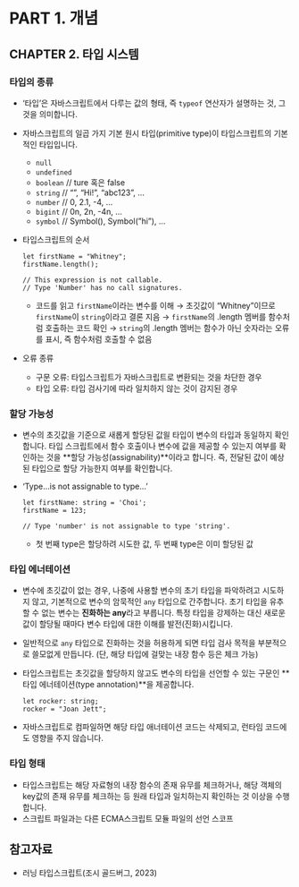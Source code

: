 # PART 1. 개념

## CHAPTER 2. 타입 시스템

### 타입의 종류

- ‘타입’은 자바스크립트에서 다루는 값의 형태, 즉 `typeof` 연산자가 설명하는 것, 그것을 의미합니다.
- 자바스크립트의 일곱 가지 기본 원시 타입(primitive type)이 타입스크립트의 기본적인 타입입니다.
  - `null`
  - `undefined`
  - `boolean` // ture 혹은 false
  - `string` // “”, “Hi!”, “abc123”, …
  - `number` // 0, 2.1, -4, …
  - `bigint` // 0n, 2n, -4n, …
  - `symbol` // Symbol(), Symbol(”hi”), …
- 타입스크립트의 순서

    ```tsx
    let firstName = "Whitney";
    firstName.length();
    
    // This expression is not callable.
    // Type 'Number' has no call signatures.
    ```

  - 코드를 읽고 `firstName`이라는 변수를 이해 → 초깃값이 “Whitney”이므로 `firstName`이 `string`이라고 결론 지음 → `firstName`의 .length 멤버를 함수처럼 호출하는 코드 확인 → `string`의 .length 멤버는 함수가 아닌 숫자라는 오류를 표시, 즉 함수처럼 호출할 수 없음
- 오류 종류
  - 구문 오류: 타입스크립트가 자바스크립트로 변환되는 것을 차단한 경우
  - 타입 오류: 타입 검사기에 따라 일치하지 않는 것이 감지된 경우

### 할당 가능성

- 변수의 초깃값을 기준으로 새롭게 할당된 값읠 타입이 변수의 타입과 동일하지 확인합니다. 타입 스크립트에서 함수 호출이나 변수에 값을 제공할 수 있는지 여부를 확인하는 것을 **할당 가능성(assignability)**이라고 합니다. 즉, 전달된 값이 예상된 타입으로 할당 가능한지 여부를 확인합니다.
- ‘Type…is not assignable to type…’

    ```tsx
    let firstName: string = 'Choi';
    firstName = 123;
    
    // Type 'number' is not assignable to type 'string'.
    ```

  - 첫 번째 type은 할당하려 시도한 값, 두 번째 type은 이미 할당된 값

### 타입 에너테이션

- 변수에 초깃값이 없는 경우, 나중에 사용할 변수의 초기 타입을 파악하려고 시도하지 않고, 기본적으로 변수의 암묵적인 `any` 타입으로 간주합니다. 초기 타입을 유추할 수 없는 변수는 **진화하는 any**라고 부릅니다. 특정 타입을 강제하는 대신 새로운 값이 할당될 때마다 변수 타입에 대한 이해를 발전(진화)시킵니다.
- 일반적으로 `any` 타입으로 진화하는 것을 허용하게 되면 타입 검사 목적을 부분적으로 쓸모없게 만듭니다. (단, 해당 타입에 걸맞는 내장 함수 등은 체크 가능)
- 타입스크립트는 초깃값을 할당하지 않고도 변수의 타입을 선언할 수 있는 구문인 **타입 에너테이션(type annotation)**을 제공합니다.

    ```tsx
    let rocker: string;
    rocker = "Joan Jett";
    ```

- 자바스크립트로 컴파일하면 해당 타입 애너테이션 코드는 삭제되고, 런타임 코드에도 영향을 주지 않습니다.

### 타입 형태

- 타입스크립트는 해당 자료형의 내장 함수의 존재 유무를 체크하거나, 해당 객체의 key값의 존재 유무를 체크하는 등 원래 타입과 일치하는지 확인하는 것 이상을 수행합니다.
- 스크립트 파일과는 다른 ECMA스크립트 모듈 파일의 선언 스코프

## 참고자료

- 러닝 타입스크립트(조시 골드버그, 2023)
